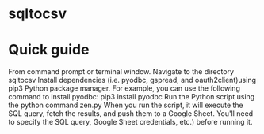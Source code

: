 # sqltocsv
Quick guide 
============
From  command prompt or terminal window.
Navigate to the directory sqltocsv
Install dependencies (i.e. pyodbc, gspread, and oauth2client)using pip3 Python package manager. For example, you can use the following command to install pyodbc: pip3 install pyodbc
Run the Python script using the python command zen.py
When you run the script, it will execute the SQL query, fetch the results, and push them to a Google Sheet. 
You'll need to specify the SQL query, Google Sheet credentials, etc.) before running it.